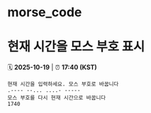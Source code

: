 # morse_code
# 현재 시간을 모스 부호 표시
<!-- MORSE_TIME_START -->
🗓️ **2025-10-19** | ⏰ **17:40 (KST)**

```
현재 시간을 입력하세요. 모스 부호로 바꿉니다
.---- --... ....- -----
모스 부호를 다시 현재 시간으로 바꿉니다
1740
```
<!-- MORSE_TIME_END -->
